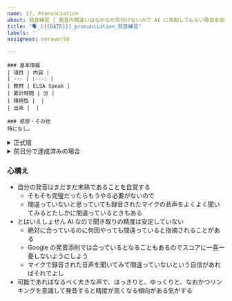 ```yaml
---
name: 17. Pronunciation
about: 発音練習 | 発音の間違いはなかなか気付けないので AI に添削してもらい発音を向上させましょう
title: "🗣️_[{{DATE}}]_pronunciation_発音練習"
labels: ''
assignees: noraworld

---
```


```
### 基本情報
| 項目 | 内容 |
| --- | :---: |
| 教材 | ELSA Speak |
| 累計時間 | 分 |
| 積極性 |  |
| 出来 |  |

### 感想・その他
特になし。
```

<details>
<summary>正式版</summary>

```
### 基本情報
| 項目 | 内容 |
| --- | :---: |
| 教材 | ELSA Speak |
| 累計時間 | 分 |
| 積極性 |  |
| 出来 |  |

### 発音に苦労した音素、単語、リンキング、リダクションなど
* 

### 感想・その他
特になし。
```
</details>

<details>
<summary>前日分で達成済みの場合</summary>

```
### 基本情報
| 項目 | 内容 |
| --- | :---: |
| 教材 | ELSA Speak |

### 感想・その他
前日分で達成済み。
```
</details>

### 心構え
* 自分の発音はまだまだ未熟であることを自覚する
    * そもそも完璧だったらもうやる必要がないので
    * 間違っていないと思っていても録音されたマイクの音声をよくよく聞いてみるとたしかに間違っているときもある
* とはいえしょせん AI なので聞き取りの精度は安定していない
    * 絶対に合っているのに何回やっても間違っていると指摘されることがある
    * Google の発音添削では合っているとなることもあるのでスコアに一喜一憂しないようにしよう
    * マイクで録音された音声を聞いてみて間違っていないという自信があればそれでよし
* 可能であればなるべく大きな声で、はっきりと、ゆっくりと、なおかつリンキングを意識して発音すると精度が高くなる傾向がある気がする
